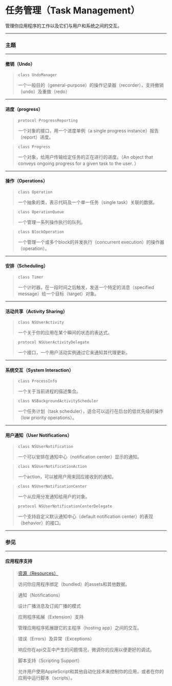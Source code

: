 # 任务管理（Task Management）

管理你应用程序的工作以及它们与用户和系统之间的交互。

---

### 主题

---

#### 撤销（Undo）

> ```
> class UndoManager
> ```
> 一个一般目的（general-purpose）的操作记录器（recorder），支持撤销（undo）及重做（redo）

---

#### 进度（progress）

> ```
> protocol ProgressReporting
> ```
> 一个对象的接口，用一个进度单例（a single progress instance）报告（report）进度。

> ```
> class Progress
> ```
> 一个对象，给用户传输给定任务的正在进行的进度。（An object that conveys ongoing progress for a given task to the user.
）

---

#### 操作（Operations）

> ```
> class Operation
> ```
> 一个抽象的类，表示代码及一个单一任务（single task）关联的数据。

> ```
> class OperationQueue
> ```
> 一个管理一系列操作执行的队列。

> ```
> class BlockOperation
> ```
> 一个管理一个或多个block的并发执行（concurrent execution）的操作器（operation）。

---

#### 安排（Scheduling）

> ```
> class Timer
> ```
> 一个计时器，在一段时间之后触发，发送一个特定的消息（specified message）给一个目标（target）对象。

---

#### 活动共享（Activity Sharing）

> ```
> class NSUserActivity
> ```
> 一个关于你的应用在某个瞬间的状态的表达式。

> ```
> protocol NSUserActivityDelegate
> ```
> 一个接口，一个用户活动实例通过它来通知其代理更新。

---

#### 系统交互（System Interaction）

> ```
> class ProcessInfo
> ```
> 一个关于当前进程的描述集合。

> ```
> class NSBackgroundActivityScheduler
> ```
> 一个任务计划（task scheduler），适合可以运行在后台的低优先级的操作（low priority operations）。

---

#### 用户通知（User Notifications）

> ```
> class NSUserNotification
> ```
> 一个可以安排在通知中心（notification center）显示的通知。

> ```
> class NSUserNotificationAction
> ```
> 一个action，可以被用户用来回应接收到的通知。

> ```
> class NSUserNotificationCenter
> ```
> 一个从应用分发通知给用户的对象。

> ```
> protocol NSUserNotificationCenterDelegate
> ```
> 一个支持自定义默认通知中心（default notification center）的表现（behavior）的接口。

---

### 参见

---

#### 应用程序支持

> [资源（Resources）](/foundation/resources.md)
>
> 访问你应用程序绑定（bundled）的assets和其他数据。

> 通知（Notifications）
>
> 设计广播消息及订阅广播的模式

> 应用程序拓展（Extension）支持
>
> 管理应用程序拓展跟它的主程序（hosting app）之间的交互。

> 错误（Errors）及异常（Exceptions）
>
> 响应你在api交互中产生的问题情况，微调你的应用以便更好的调试。

> 脚本支持（Scripting Support）
>
> 允许用户使用AppleScript和其他自动化技术来控制你的应用，或者在你的应用中运行脚本（scripts）。
